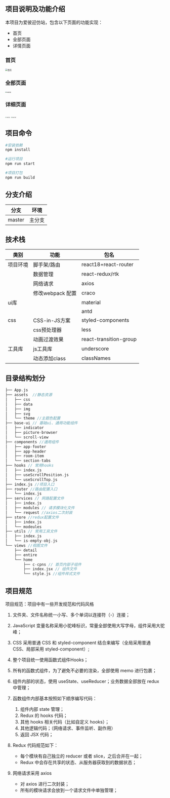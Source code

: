 ## 项目说明及功能介绍

本项目为爱彼迎仿站，包含以下页面的功能实现：

* 首页
* 全部页面
* 详情页面

### 首页



<img src="https://s1.vika.cn/space/2023/10/10/0447d723c60b4cb4b9f8d13678722ea7" alt="首页" style="zoom:45%;" />

### 全部页面



<img src="https://s1.vika.cn/space/2023/10/10/65ede53429d740bbbf935724221cd952" alt="全部页面" style="zoom:25%;" />

### 详细页面



<img src="https://s1.vika.cn/space/2023/10/10/f3cb11f26fc54da2b3779f85a53f0f23" alt="详情页面" style="zoom:20%;" />

<img src="https://s1.vika.cn/space/2023/10/10/6e321016de1c4f10969ad40796760952" alt="详情页面2" style="zoom:20%;" />

## 项目命令

```bash
#安装依赖
npm install   

#运行项目
npm run start

#项目打包
npm run build
```

## 分支介绍

| **分支** | **环境** |
| -------- | -------- |
| master   | 主分支   |

## 技术栈

| 类别     | 功能             | 包名                   |
| -------- | ---------------- | ---------------------- |
| 项目环境 | 脚手架/路由      | react18+react-router   |
|          | 数据管理         | react-redux/rtk        |
|          | 网络请求         | axios                  |
|          | 修改webpack 配置 | craco                  |
| ui库     |                  | material               |
|          |                  | antd                   |
| css      | CSS-in-JS方案    | styled-components      |
|          | css预处理器      | less                   |
|          | 动画过渡效果     | react-transition-group |
| 工具库   | js工具库         | underscore             |
|          | 动态添加class    | classNames             |

## 目录结构划分

```c
├── App.js
├── assets  //静态资源
│   ├── css
│   ├── data
│   ├── img
│   ├── svg
│   └── theme //主题色配置
├── base-ui // 基础ui、通用功能组件
│   ├── indicator
│   ├── picture-browser
│   └── scroll-view
├── components //通用组件
│   ├── app-footer
│   ├── app-header
│   ├── room-item
│   └── section-tabs
├── hooks // 常用hooks
│   ├── index.js
│   ├── useScrollPosition.js
│   └── useScrollTop.js
├── index.js //项目入口
├── router //路由配置入口
│   └── index.js
├── services // 网路配置文件
│   ├── index.js
│   ├── modules // 请求模块化文件
│   └── request //axios二次封装
├── store //redux配置文件
│   ├── index.js
│   └── modeules
├── utils // 常用工具文件
│   ├── index.js
│   └── is-empty-obj.js
└── views //视图文件
    ├── detail
    ├── entire
    └── home
        ├── c-cpns // 首页内部子组件
        ├── index.jsx // 组件文件
        └── style.js //组件样式文件
```


## 项目规范

项目规范：项目中有一些开发规范和代码风格

1. 文件夹、文件名称统一小写、多个单词以连接符（-）连接；
2. JavaScript 变量名称采用小驼峰标识，常量全部使用大写字母，组件采用大驼峰；
3. CSS 采用普通 CSS 和 styled-component 结合来编写（全局采用普通 CSS、局部采用 styled-component）;
4. 整个项目统一使用函数式组件Hooks；
5. 所有的函数式组件，为了避免不必要的渲染，全部使用 memo 进行包裹；
6. 组件内部的状态，使用 useState、useReducer；业务数据全部放在 redux 中管理；
7. 函数组件内部基本按照如下顺序编写代码：

   1. 组件内部 state 管理；
   2. Redux 的 hooks 代码；
   3. 其他 hooks 相关代码（比如自定义 hooks）；
   4. 其他逻辑代码；（网络请求、事件监听、副作用）
   5. 返回 JSX 代码；

8. Redux 代码规范如下：
   - 每个模块有自己独立的 reducer 或者 slice，之后合并在一起；
   - Redux 中会存在共享的状态、从服务器获取到的数据状态；

9. 网络请求采用 axios
   - 对 axios 进行二次封装；
   - 所有的模块请求会放到一个请求文件中单独管理；